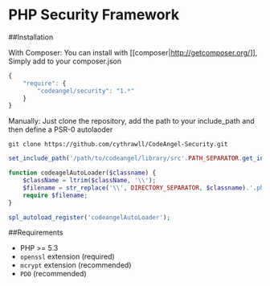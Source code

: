 PHP Security Framework
======================

##Installation

With Composer:
You can install with [[composer|http://getcomposer.org/]], Simply add to your composer.json
```javascript
{
    "require": {
        "codeangel/security": "1.*"
    }
}       
```

Manually:
Just clone the repository, add the path to your include_path and then define a PSR-0 autolaoder
```
git clone https://github.com/cythrawll/CodeAngel-Security.git
```

```php
set_include_path('/path/to/codeangel/library/src'.PATH_SEPARATOR.get_include_path());

function codeagelAutoLoader($classname) {
    $className = ltrim($className, '\\');
    $filename = str_replace('\\', DIRECTORY_SEPARATOR, $classname).'.php';
    require $filename;
}

spl_autoload_register('codeangelAutoLoader');
```

##Requirements

* PHP >= 5.3
* `openssl` extension (required)
* `mcrypt` extension (recommended)
* `PDO` (recommended)
